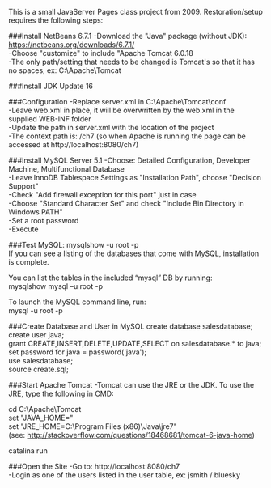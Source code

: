 This is a small JavaServer Pages class project from 2009. Restoration/setup requires the following steps:

###Install NetBeans 6.7.1
-Download the "Java" package (without JDK):  https://netbeans.org/downloads/6.7.1/  
-Choose "customize" to include "Apache Tomcat 6.0.18  
-The only path/setting that needs to be changed is Tomcat's so that it has no spaces, ex:  C:\Apache\Tomcat  

###Install JDK Update 16

###Configuration
-Replace server.xml in C:\Apache\Tomcat\conf  
-Leave web.xml in place, it will be overwritten by the web.xml in the supplied WEB-INF folder  
-Update the path in server.xml with the location of the project  
-The context path is: /ch7 (so when Apache is running the page can be accessed at http://localhost:8080/ch7)  

###Install MySQL Server 5.1
-Choose:  Detailed Configuration, Developer Machine, Multifunctional Database  
-Leave InnoDB Tablespace Settings as "Installation Path", choose "Decision Support"  
-Check "Add firewall exception for this port" just in case  
-Choose "Standard Character Set" and check "Include Bin Directory in Windows PATH"  
-Set a root password  
-Execute  

###Test MySQL:
mysqlshow -u root -p  
If you can see a listing of the databases that come with MySQL, installation is complete.  

You can list the tables in the included “mysql” DB by running:  
mysqlshow mysql –u root -p  

To launch the MySQL command line, run:  
mysql -u root -p  

###Create Database and User in MySQL
create database salesdatabase;  
create user java;  
grant CREATE,INSERT,DELETE,UPDATE,SELECT on salesdatabase.* to java;  
set password for java = password('java');  
use salesdatabase;  
source create.sql;  

###Start Apache Tomcat
-Tomcat can use the JRE or the JDK. To use the JRE, type the following in CMD:  

cd C:\Apache\Tomcat  
set "JAVA_HOME="  
set "JRE_HOME=C:\Program Files (x86)\Java\jre7"  
(see:  http://stackoverflow.com/questions/18468681/tomcat-6-java-home)  

catalina run  

###Open the Site
-Go to:  http://localhost:8080/ch7  
-Login as one of the users listed in the user table, ex: jsmith / bluesky  
